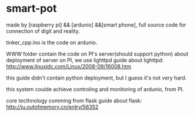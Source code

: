 smart-pot
=========

made by [raspberry pi] &amp;&amp; [ardunio] &amp;&amp;[smart phone],
full source code for connection of digit and reality.

tinker_cpp.ino is the code on ardunio.

WWW folder contain the code on PI's server(should support python)
about deployment of server on PI, we use lighttpd
guide about lighttpd: http://www.linuxidc.com/Linux/2008-09/16008.htm

this guide didn't contain python deployment, but I guess it's not very hard.

this system coulde achieve controling and monitoring of ardunio, from PI.

core tecthnology comming from flask
guide about flask: http://ju.outofmemory.cn/entry/56352
